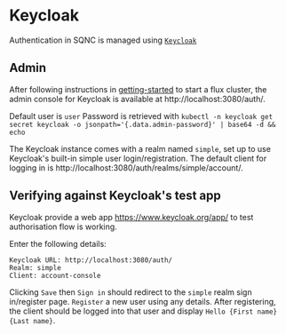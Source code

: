 # Keycloak

Authentication in SQNC is managed using [`Keycloak`](https://www.keycloak.org/)

## Admin

After following instructions in [getting-started](./getting-started.md) to start a flux cluster, the admin console for Keycloak is available at http://localhost:3080/auth/.

Default user is `user`
Password is retrieved with `kubectl -n keycloak get secret keycloak -o jsonpath='{.data.admin-password}' | base64 -d && echo`

The Keycloak instance comes with a realm named `simple`, set up to use Keycloak's built-in simple user login/registration. The default client for logging in is http://localhost:3080/auth/realms/simple/account/.

## Verifying against Keycloak's test app

Keycloak provide a web app https://www.keycloak.org/app/ to test authorisation flow is working.

Enter the following details:

```
Keycloak URL: http://localhost:3080/auth/
Realm: simple
Client: account-console
```

Clicking `Save` then `Sign in` should redirect to the `simple` realm sign in/register page. `Register` a new user using any details. After registering, the client should be logged into that user and display `Hello {First name} {Last name}`.

